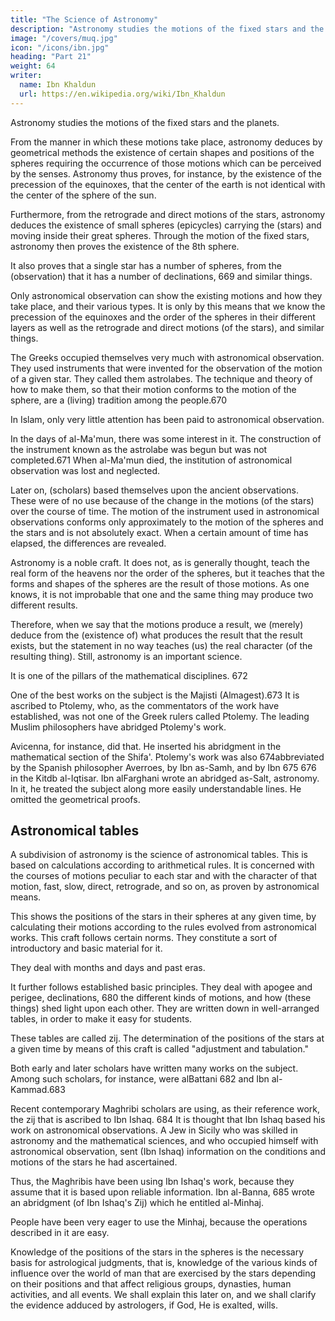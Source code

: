 ```yaml
---
title: "The Science of Astronomy"
description: "Astronomy studies the motions of the fixed stars and the planets"
image: "/covers/muq.jpg"
icon: "/icons/ibn.jpg"
heading: "Part 21"
weight: 64
writer:
  name: Ibn Khaldun
  url: https://en.wikipedia.org/wiki/Ibn_Khaldun
---
```




Astronomy studies the motions of the fixed stars and the planets. 

From the manner in which these motions take place, astronomy deduces by geometrical methods the existence of certain shapes and positions of the spheres requiring the occurrence of those motions which can be perceived by the senses. Astronomy thus
proves, for instance, by the existence of the precession of the equinoxes, that the center of the earth is not identical with the center of the sphere of the sun.

Furthermore, from the retrograde and direct motions of the stars, astronomy deduces the existence of small spheres (epicycles) carrying the (stars) and moving inside their great spheres. Through the motion of the fixed stars, astronomy then proves the
existence of the 8th sphere. 

It also proves that a single star has a number of spheres, from the (observation) that it has a number of declinations, 669 and similar things.

Only astronomical observation can show the existing motions and how they take place, and their various types. It is only by this means that we know the precession of the equinoxes and the order of the spheres in their different layers as well as the retrograde and direct motions (of the stars), and similar things. 

The Greeks occupied themselves very much with astronomical observation. They used instruments that were invented for the observation of the motion of a given star. They called them astrolabes. The technique and theory of how to make them, so that their motion conforms to the motion of the sphere, are a (living) tradition among the people.670

In Islam, only very little attention has been paid to astronomical observation.

In the days of al-Ma'mun, there was some interest in it. The construction of the instrument known as the astrolabe was begun but was not completed.671 When al-Ma'mun died, the institution of astronomical observation was lost and neglected.

Later on, (scholars) based themselves upon the ancient observations. These were of no use because of the change in the motions (of the stars) over the course of time. The motion of the instrument used in astronomical observations conforms only
approximately to the motion of the spheres and the stars and is not absolutely exact. When a certain amount of time has elapsed, the differences are revealed.

Astronomy is a noble craft. It does not, as is generally thought, teach the real form of the heavens nor the order of the spheres, but it teaches that the forms and shapes of the spheres are the result of those motions. As one knows, it is not improbable that one and the same thing may produce two different results.

Therefore, when we say that the motions produce a result, we (merely) deduce from the (existence of) what produces the result that the result exists, but the statement in no way teaches (us) the real character (of the resulting thing). Still, astronomy is an important science. 

It is one of the pillars of the mathematical disciplines. 672

One of the best works on the subject is the Majisti (Almagest).673 It is ascribed to Ptolemy, who, as the commentators of the work have established, was not one of the Greek rulers called Ptolemy. The leading Muslim philosophers have abridged Ptolemy's work. 

Avicenna, for instance, did that. He inserted his abridgment in the mathematical section of the Shifa'. Ptolemy's work was also
674abbreviated by the Spanish philosopher Averroes, by Ibn as-Samh,
and by Ibn 675
676
in the Kitdb al-Iqtisar. Ibn alFarghani
wrote an abridged as-Salt, astronomy. In it, he treated the subject along more easily understandable lines. He
omitted the geometrical proofs.

## Astronomical tables 
<!-- 678 -->

A subdivision of astronomy is the science of astronomical tables. This is based on calculations according to arithmetical rules. It is concerned with the courses of motions peculiar to each star and with the character of that motion, fast,
slow, direct, retrograde, and so on, as proven by astronomical means. 

This shows the positions of the stars in their spheres at any given time, by calculating their motions according to the rules evolved from astronomical works. This craft follows certain norms. They constitute a sort of introductory and basic material for it. 

They deal with months and days and past eras. <!-- 679 -->

It further follows established basic principles. They deal with apogee and perigee, declinations, 680 the different kinds of motions, and how (these things) shed light upon each other. They are written down in well-arranged tables, in order to
make it easy for students. 

These tables are called zij. The determination of the positions of the stars at a given time by means of this craft is called "adjustment and tabulation." <!-- 681 -->

Both early and later scholars have written many works on the subject. Among such scholars, for instance, were alBattani 682 and Ibn al-Kammad.683 

Recent contemporary Maghribi scholars are using, as their reference work, the zij that is ascribed to Ibn Ishaq. 684 It is thought that Ibn Ishaq based his work on astronomical observations. A Jew in Sicily who was skilled in astronomy and the
mathematical sciences, and who occupied himself with astronomical observation, sent (Ibn Ishaq) information on the conditions and motions of the stars he had ascertained. 

Thus, the Maghribis have been using Ibn Ishaq's work, because they assume that it is based upon reliable information.
Ibn al-Banna, 685 wrote an abridgment (of Ibn Ishaq's Zij) which he entitled al-Minhaj. 

People have been very eager to use the Minhaj, because the operations described in it are easy.

Knowledge of the positions of the stars in the spheres is the necessary basis for astrological judgments, that is, knowledge of the various kinds of influence over the world of man that are exercised by the stars depending on their positions and that
affect religious groups, dynasties, human activities, and all events. We shall explain this later on, and we shall clarify the evidence adduced by astrologers, if God, He is exalted, wills.